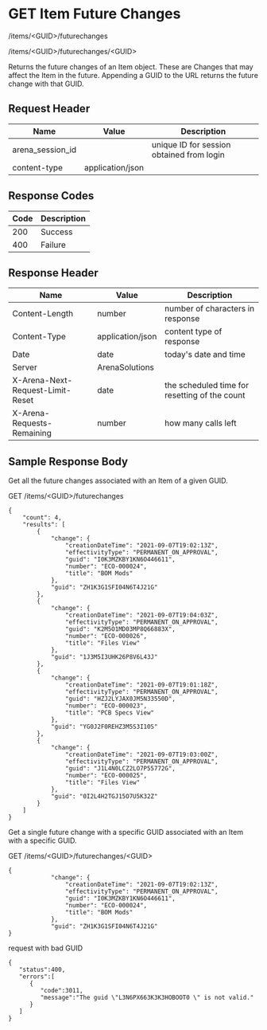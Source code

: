 # GET Item Future Changes
/items/&lt;GUID&gt;/futurechanges

/items/&lt;GUID&gt;/futurechanges/&lt;GUID&gt;

Returns the future changes of an Item object. These are Changes that may affect the Item in the future. Appending a GUID to the URL returns the future change with that GUID.

## Request Header

| Name  | Value  | Description  |
|  --- |  --- |  --- | 
| arena_session_id  |   | unique ID for session obtained from login  |
| content-type  | application/json  |   |

## Response Codes

| Code  | Description  |
|  --- |  --- | 
| 200  | Success  |
| 400  | Failure  |

## Response Header

| Name  | Value  | Description  |
|  --- |  --- |  --- | 
| Content-Length  | number  | number of characters in response  |
| Content-Type  | application/json  | content type of response  |
| Date  | date  | today's date and time  |
| Server  | ArenaSolutions  |   |
| X-Arena-Next-Request-Limit-Reset   | date  | the scheduled time for resetting of the count  |
| X-Arena-Requests-Remaining   | number  | how many calls left  |

## Sample Response Body
Get all the future changes associated with an Item of a given GUID.

GET /items/&lt;GUID&gt;/futurechanges

```
{
    "count": 4,
    "results": [
        {
            "change": {
                "creationDateTime": "2021-09-07T19:02:13Z",
                "effectivityType": "PERMANENT_ON_APPROVAL",
                "guid": "I0K3MZKBY1KN6O446611",
                "number": "ECO-000024",
                "title": "BOM Mods"
            },
            "guid": "ZH1K3G1SFI04N6T4J21G"
        },
        {
            "change": {
                "creationDateTime": "2021-09-07T19:04:03Z",
                "effectivityType": "PERMANENT_ON_APPROVAL",
                "guid": "K2M5O1MD03MP8Q66883X",
                "number": "ECO-000026",
                "title": "Files View"
            },
            "guid": "1J3M5I3UHK26P8V6L43J"
        },
        {
            "change": {
                "creationDateTime": "2021-09-07T19:01:18Z",
                "effectivityType": "PERMANENT_ON_APPROVAL",
                "guid": "HZJ2LYJAX0JM5N33550D",
                "number": "ECO-000023",
                "title": "PCB Specs View"
            },
            "guid": "YG0J2F0REHZ3M5S3I10S"
        },
        {
            "change": {
                "creationDateTime": "2021-09-07T19:03:00Z",
                "effectivityType": "PERMANENT_ON_APPROVAL",
                "guid": "J1L4N0LCZ2LO7P55772G",
                "number": "ECO-000025",
                "title": "Files View"
            },
            "guid": "0I2L4H2TGJ15O7U5K32Z"
        }
    ]
}
```
Get a single future change with a specific GUID associated with an Item with a specific GUID.

GET /items/&lt;GUID&gt;/futurechanges/&lt;GUID&gt;

```
{
            "change": {
                "creationDateTime": "2021-09-07T19:02:13Z",
                "effectivityType": "PERMANENT_ON_APPROVAL",
                "guid": "I0K3MZKBY1KN6O446611",
                "number": "ECO-000024",
                "title": "BOM Mods"
            },
            "guid": "ZH1K3G1SFI04N6T4J21G"
}
```
request with bad GUID

```
{  
   "status":400,
   "errors":[  
      {  
         "code":3011,
         "message":"The guid \"L3N6PX663K3K3HOBOOT0 \" is not valid."
      }
   ]
}
```
